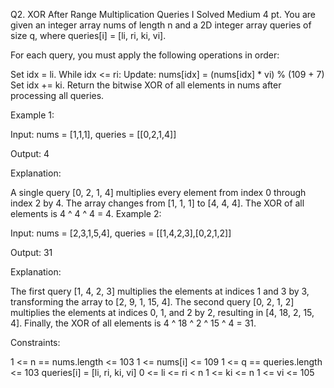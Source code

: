 Q2. XOR After Range Multiplication Queries I
Solved
Medium
4 pt.
You are given an integer array nums of length n and a 2D integer array queries of size q, where queries[i] = [li, ri, ki, vi].

For each query, you must apply the following operations in order:

Set idx = li.
While idx <= ri:
Update: nums[idx] = (nums[idx] * vi) % (109 + 7)
Set idx += ki.
Return the bitwise XOR of all elements in nums after processing all queries.

 

Example 1:

Input: nums = [1,1,1], queries = [[0,2,1,4]]

Output: 4

Explanation:

A single query [0, 2, 1, 4] multiplies every element from index 0 through index 2 by 4.
The array changes from [1, 1, 1] to [4, 4, 4].
The XOR of all elements is 4 ^ 4 ^ 4 = 4.
Example 2:

Input: nums = [2,3,1,5,4], queries = [[1,4,2,3],[0,2,1,2]]

Output: 31

Explanation:

The first query [1, 4, 2, 3] multiplies the elements at indices 1 and 3 by 3, transforming the array to [2, 9, 1, 15, 4].
The second query [0, 2, 1, 2] multiplies the elements at indices 0, 1, and 2 by 2, resulting in [4, 18, 2, 15, 4].
Finally, the XOR of all elements is 4 ^ 18 ^ 2 ^ 15 ^ 4 = 31.​​​​​​​​​​​​​​
 

Constraints:

1 <= n == nums.length <= 103
1 <= nums[i] <= 109
1 <= q == queries.length <= 103
queries[i] = [li, ri, ki, vi]
0 <= li <= ri < n
1 <= ki <= n
1 <= vi <= 105